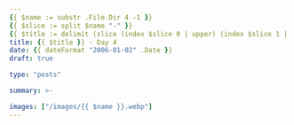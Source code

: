 ```yaml
---
{{ $name := substr .File.Dir 4 -1 }}
{{ $slice := split $name "-" }}
{{ $title := delimit (slice (index $slice 0 | upper) (index $slice 1 | title)) " " }}
title: {{ $title }} - Day 4
date: {{ dateFormat "2006-01-02" .Date }}
draft: true

type: "posts"

summary: >-

images: ["/images/{{ $name }}.webp"]
---
```

